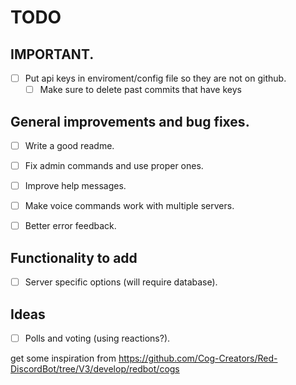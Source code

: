 # TODO

## IMPORTANT.

- [ ] Put api keys in enviroment/config file so they are not on github.
    - [ ] Make sure to delete past commits that have keys 

## General improvements and bug fixes.

- [ ] Write a good readme.

- [ ] Fix admin commands and use proper ones.

- [ ] Improve help messages.

- [ ] Make voice commands work with multiple servers.

- [ ] Better error feedback.


## Functionality to add

- [ ] Server specific options (will require database).

## Ideas

- [ ] Polls and voting (using reactions?).

get some inspiration from https://github.com/Cog-Creators/Red-DiscordBot/tree/V3/develop/redbot/cogs